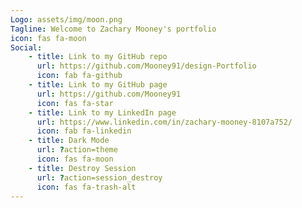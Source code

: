 ```yaml
---
Logo: assets/img/moon.png
Tagline: Welcome to Zachary Mooney's portfolio
icon: fas fa-moon
Social:
    - title: Link to my GitHub repo
      url: https://github.com/Mooney91/design-Portfolio
      icon: fab fa-github
    - title: Link to my GitHub page
      url: https://github.com/Mooney91
      icon: fas fa-star
    - title: Link to my LinkedIn page
      url: https://www.linkedin.com/in/zachary-mooney-8107a752/
      icon: fab fa-linkedin
    - title: Dark Mode
      url: ?action=theme
      icon: fas fa-moon
    - title: Destroy Session
      url: ?action=session_destroy
      icon: fas fa-trash-alt
---
```

